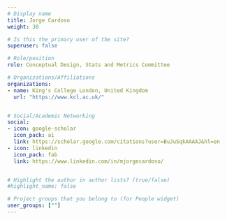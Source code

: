 ```yaml
---
# Display name
title: Jorge Cardoso
weight: 30

# Is this the primary user of the site?
superuser: false

# Role/position
role: Conceptual Design, Stats and Metrics Committee

# Organizations/Affiliations
organizations:
- name: King's College London, United Kingdom
  url: "https://www.kcl.ac.uk/"


# Social/Academic Networking
social:
- icon: google-scholar
  icon_pack: ai
  link: https://scholar.google.com/citations?user=BuJuSqkAAAAJ&hl=en
- icon: linkedin
  icon_pack: fab
  link: https://www.linkedin.com/in/mjorgecardoso/


# Highlight the author in author lists? (true/false)
#highlight_name: false

# Project groups that you belong to (for People widget)
user_groups: [""]
---
```



